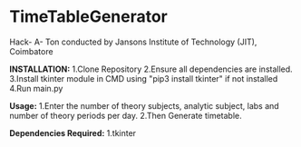# TimeTableGenerator
Hack- A- Ton conducted by Jansons Institute of Technology (JIT), Coimbatore

**INSTALLATION:**
1.Clone Repository
2.Ensure all dependencies are installed.
3.Install tkinter module in CMD using "pip3 install tkinter" if not installed
4.Run main.py

**Usage:**
1.Enter the number of theory subjects, analytic subject, labs and number of theory periods per day.
2.Then Generate timetable.

**Dependencies Required:**
1.tkinter


